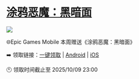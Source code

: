 # [涂鸦恶魔：黑暗面](https://github.com/jaaleng/jaaleng.github.io/issues/246)

![](https://pic2.imgdd.cc/item/68e10eaf8dc72b176e78b051.jpg)

🌐Epic Games Mobile 本周赠送《涂鸦恶魔：黑暗面》

<!--more-->

➡️ 领取链接：[一键领取](https://store.epicgames.com/purchase?offers=1-cdb8bfe1ad5944e7b77973f4b84416dc-ece5a60ad15846a5a385bf2c29bb4beb&offers=1-cdb8bfe1ad5944e7b77973f4b84416dc-2cb9a99516fa495baed71d9af45b10e1) | [Android](https://store.epicgames.com/zh-Hant/p/doodle-devil-dark-side-android-2b0231) | [iOS](https://store.epicgames.com/zh-Hant/p/doodle-devil-dark-side-ios-307eea)

🕚 领取时间截止至 2025/10/09 23:00
